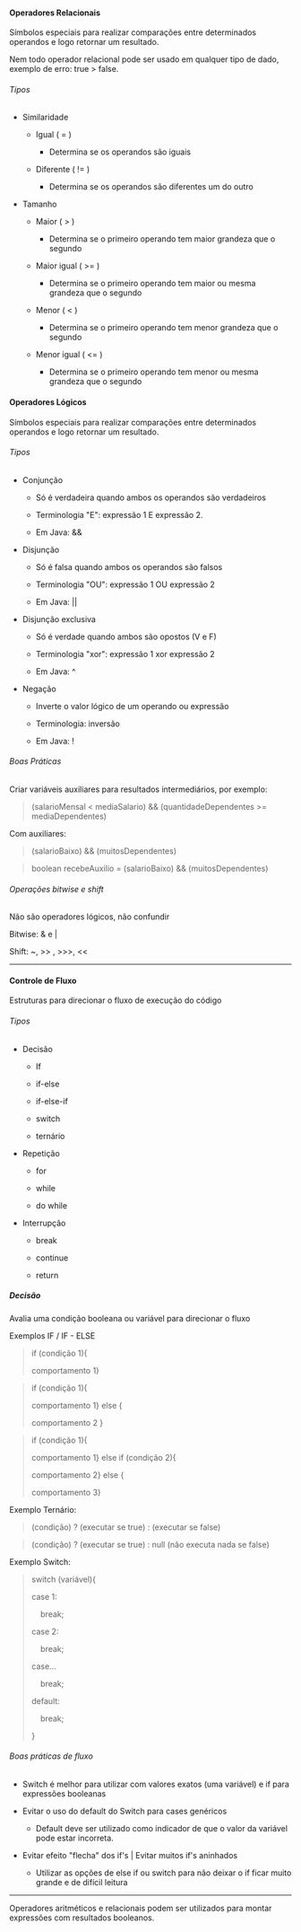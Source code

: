 #### Operadores Relacionais

Símbolos especiais para realizar comparações entre determinados operandos e logo retornar um resultado.

Nem todo operador relacional pode ser usado em qualquer tipo de dado, exemplo de erro: true > false.

###### Tipos

- Similaridade
  
  - Igual ( = )
    
    - Determina se os operandos são iguais
  
  - Diferente ( != )
    
    - Determina se os operandos são diferentes um do outro

- Tamanho
  
  - Maior ( > )
    
    - Determina se o primeiro operando tem maior grandeza que o segundo
  
  - Maior igual ( >= )
    
    - Determina se o primeiro operando tem maior ou mesma grandeza que o segundo
  
  - Menor ( < )
    
    - Determina se o primeiro operando tem menor grandeza que o segundo
  
  - Menor igual ( <= )
    
    - Determina se o primeiro operando tem menor ou mesma grandeza que o segundo

#### Operadores Lógicos

Símbolos especiais para realizar comparações entre determinados operandos e logo retornar um resultado.

###### Tipos

* Conjunção
  
  * Só é verdadeira quando ambos os operandos são verdadeiros
  
  * Terminologia "E": expressão 1 E expressão 2.
  
  * Em Java: &&

* Disjunção
  
  * Só é falsa quando ambos os operandos são falsos
  
  * Terminologia "OU": expressão 1 OU expressão 2
  
  * Em Java: ||

* Disjunção exclusiva
  
  * Só é verdade quando ambos são opostos (V e F)
  
  * Terminologia "xor": expressão 1 xor expressão 2
  
  * Em Java: ^

* Negação
  
  * Inverte o valor lógico de um operando ou expressão
  
  * Terminologia: inversão
  
  * Em Java: !

###### Boas Práticas

Criar variáveis auxiliares para resultados intermediários, por exemplo:

> (salarioMensal < mediaSalario) && (quantidadeDependentes >= mediaDependentes)

Com auxiliares:

> (salarioBaixo) && (muitosDependentes)

> boolean recebeAuxilio =
> (salarioBaixo) && (muitosDependentes)

###### Operações bitwise e shift

Não são operadores lógicos, não confundir

Bitwise: & e |

Shift: ~, >> , >>>, <<

---

#### Controle de Fluxo

Estruturas para direcionar o fluxo de execução do código

###### Tipos

* Decisão
  
  * If
  
  * if-else
  
  * if-else-if
  
  * switch
  
  * ternário

* Repetição
  
  * for
  
  * while
  
  * do while

* Interrupção
  
  * break
  
  * continue
  
  * return

##### Decisão

Avalia uma condição booleana ou variável para direcionar o fluxo

Exemplos IF / IF - ELSE

> if (condição 1){ 
> 
> comportamento 1}

> if (condição 1){ 
> 
> comportamento 1} else {
> 
> comportamento 2 }

> if (condição 1){
> 
> comportamento 1} else if (condição 2){
> 
> comportamento 2} else {
> 
> comportamento 3}

Exemplo Ternário:

> (condição) ? (executar se true) : (executar se false)

> (condição) ? (executar se true) : null (não executa nada se false)

Exemplo Switch:

> switch (variável){
> 
> case 1:
> 
>     break;
> 
> case 2:
> 
>     break;
> 
> case...
> 
>     break;
> 
> default:
> 
>     break;
> 
> }

###### Boas práticas de fluxo

* Switch é melhor para utilizar com valores exatos (uma variável) e if para expressões booleanas

* Evitar o uso do default do Switch para cases genéricos
  
  * Default deve ser utilizado como indicador de que o valor da variável pode estar incorreta.

* Evitar efeito "flecha" dos if's | Evitar muitos if's aninhados
  
  * Utilizar as opções de else if ou switch para não deixar o if ficar muito grande e de difícil leitura

---

Operadores aritméticos e relacionais podem ser utilizados para montar expressões com resultados booleanos.
